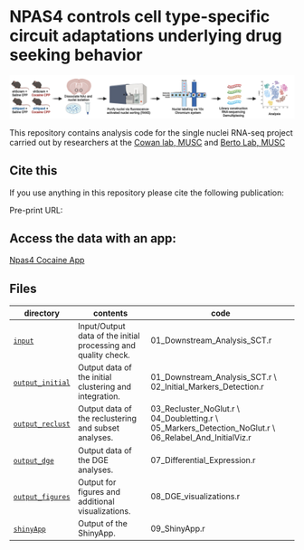NPAS4 controls cell type-specific circuit adaptations underlying drug seeking behavior 
==========================

![](design.png)

This repository contains analysis code for the single nuclei RNA-seq project carried out by researchers at the [Cowan lab, MUSC](https://medicine.musc.edu/departments/neuroscience/research/cowan) and [Berto Lab, MUSC](https://bertolab.org/)

## Cite this

If you use anything in this repository please cite the following publication:

Pre-print URL: 

## Access the data with an app:

[Npas4 Cocaine App](https://bioinformatics-musc.shinyapps.io/Brandon_et_all_2022/)

## Files

| directory | contents | code |
| --------- | -------- | -------- |
| [`input`](input/) | Input/Output data of the initial processing and quality check. | 01_Downstream_Analysis_SCT.r|
| [`output_initial`](output_initial/) | Output data of the initial clustering and integration. | 01_Downstream_Analysis_SCT.r \ 02_Initial_Markers_Detection.r|
| [`output_reclust`](output_reclust/) | Output data of the reclustering and subset analyses. | 03_Recluster_NoGlut.r \ 04_Doubletting.r \ 05_Markers_Detection_NoGlut.r \ 06_Relabel_And_InitialViz.r|
| [`output_dge`](output_dge/) | Output data of the DGE analyses. | 07_Differential_Expression.r |
| [`output_figures`](output_figures/) | Output for figures and additional visualizations. | 08_DGE_visualizations.r |
| [`shinyApp`](shinyApp/) | Output of the ShinyApp. | 09_ShinyApp.r|
